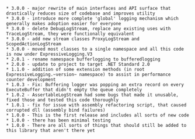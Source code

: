     * 3.0.0 - major rewrite of main interfaces and API surface that drastically reduces size of codebase and improves utility
    * 3.0.0 - introduce more complete 'global' logging mechanism which generally makes adoption easier for everyone
    * 3.0.0 - delete DebugLogStream, replace any existing uses with TraceLogStream, they were functionally equivalent
    * 3.0.0 - add new stream classes ProxyLogStream and ScopedActionLogStream 
    * 3.0.0 - moved most classes to a single namespace and all this code is now under ExpressiveLogging.V3
    * 2.0.1 - rename namespace bufferlogging to bufferedlogging
    * 2.0.0 - update to project to target .NET Standard 2.0
    * 1.1.0 - addition of some extension methods (in root ExpressiveLogging.~version~ namespace) to assist in performance counter development
    * 1.0.3 - Fix: Buffering logger was popping an extra record on every ExecuteBuffer that didn't empty the queue completely
    * 1.0.2 - AssertableLogStream had some bugs that made it unusable, fixed those and tested this code thoroughly
    * 1.0.1 - fix for issue with assembly refactoring script, that caused corrupted dll (assembly bind failures)
    * 1.0.0 - This is the first release and includes all sorts of new code
    * 1.0.0 - there has been minimal testing
    * 1.0.0 - There are all sorts of things that should still be added to this library that aren't there yet
